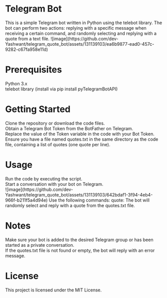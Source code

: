 <h1>Telegram Bot</h1>
This is a simple Telegram bot written in Python using the telebot library. The bot can perform two actions: replying with a specific message when receiving a certain command, and randomly selecting and replying with a quote from a text file.
![image](https://github.com/dev-Yashwant/telegram_quote_bot/assets/131139103/ea6b9877-ead0-457c-9282-c67fa958e11d)
<h1>Prerequisites</h1>
Python 3.x<br>
telebot library (install via pip install pyTelegramBotAPI)
<h1>Getting Started</h1>
Clone the repository or download the code files.<br>
Obtain a Telegram Bot Token from the BotFather on Telegram.<br>
Replace the value of the Token variable in the code with your Bot Token.<br>
Ensure you have a file named quotes.txt in the same directory as the code file, containing a list of quotes (one quote per line).<br>
<h1>Usage</h1>
Run the code by executing the script.<br>
Start a conversation with your bot on Telegram.<br>
![image](https://github.com/dev-Yashwant/telegram_quote_bot/assets/131139103/642bdaf1-3f94-4eb4-966f-b211f5a4d94e)
Use the following commands:
quote: The bot will randomly select and reply with a quote from the quotes.txt file.
<h1>Notes</h1>
Make sure your bot is added to the desired Telegram group or has been started as a private conversation.<br>
If the quotes.txt file is not found or empty, the bot will reply with an error message.<br>
<h1>License</h1>
This project is licensed under the MIT License.<br>




